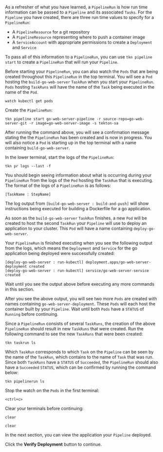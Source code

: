As a refresher of what you have learned, a `PipelineRun` is how run time information can be 
passed to a `Pipeline` and its associated `Tasks`. For the `Pipeline` you have created, there 
are three run time values to specify for a `PipelineRun`:
* A `PipelineResource` for a git repository
* A `PipelineResource` representing where to push a container image
* A `ServiceAccount` with appropriate permissions to create a `Deployment` and `Service`

To pass all of this information to a `PipelineRun`, you can use `tkn pipeline start` to create 
a `PipelineRun` that will run your `Pipeline`. 

Before starting your `PipelineRun`, you can also watch the `Pods` that are being created throughout this `PipelineRun` in the top terminal. 
You will see a `Pod` hosting the `build-go-web-server` `TaskRun` when you start your `PipelineRun`. `Pods` hosting `TaskRuns` will have the 
name of the `Task` being executed in the name of the `Pod`.

```execute-1
watch kubectl get pods
```

Create the `PipelineRun`:

```execute-2
tkn pipeline start go-web-server-pipeline -r source-repo=go-web-server-git -r image=go-web-server-image -s tekton-sa
```

After running the command above, you will see a confirmation message stating the the `PipelineRun` has been created and is now in progress. 
You will also notice a `Pod` is starting up in the top terminal with a name containing `build-go-web-server`.

In the lower terminal, start the logs of the `PipelineRun`:

```execute-2
tkn pr logs --last -f
```

You should begin seeing information about what is occurring during your `PipelineRun` from the logs of the `Pod` hosting the `TaskRun` that is 
executing. The format of the logs of a `PipelineRun` is as follows:

```
[TaskName : StepName]
```

The log output from `[build-go-web-server : build-and-push]` will show instructions being executed for building a Dockerfile for a go application.

As soon as the `build-go-web-server` `TaskRun` finishes, a new `Pod` will be created to host the second `TaskRun` your `Pipeline` will use to deploy an application to your cluster. This `Pod` will have a name containing `deploy-go-web-server`. 

Your `PipelineRun` is finished executing when you see the following output from the logs, which means the `Deployment` and `Service` for the 
go application being deployed were successfully created:

```
[deploy-go-web-server : run-kubectl] deployment.apps/go-web-server-deployment created
[deploy-go-web-server : run-kubectl] service/go-web-server-service created
```

Wait until you see the output above before executing any more commands in this section.

After you see the above output, you will see two more `Pods` are created with names containing `go-web-server-deployment`. These `Pods` will 
each host the container built by your `Pipeline`. Wait until both `Pods` have a `STATUS` of `Running` before continuing.

Since a `PipelineRun` consists of several `TaskRuns`, the creation of the above `PipelineRun` should result in new `TaskRuns` that were created.
Run the following command to see the new `TaskRuns` that were been created:

```execute-2
tkn taskrun ls
```

Which `TaskRun` corresponds to which `Task` on the `Pipeline` can be seen by the name of the `TaskRun`, which contains to the name of `Task` that was 
run. Since both `TaskRuns` have a `STATUS` of `Succeeded`, the `PipelineRun` should also have a `Succeeded` `STATUS`, which can be confirmed by running the command below:

```execute-2
tkn pipelinerun ls
```

Stop the watch on the `Pods` in the first terminal:

```execute-1
<ctrl+c>
```

Clear your terminals before continuing:

```execute-1 
clear
```

```execute-2
clear
```

In the next section, you can view the application your `Pipeline` deployed.

Click the **Verify Deployment** button to continue.